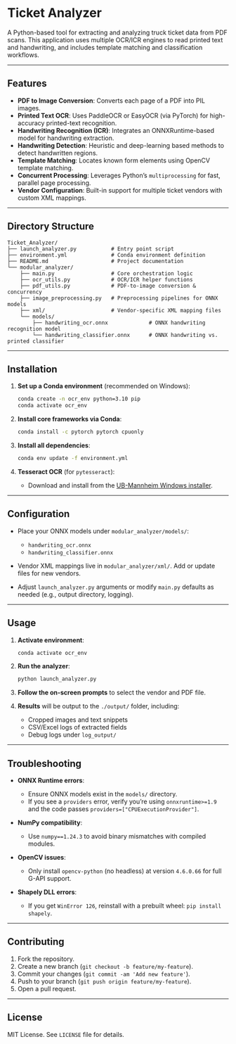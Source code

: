 # Ticket Analyzer

A Python-based tool for extracting and analyzing truck ticket data from PDF scans. This application uses multiple
OCR/ICR engines to read printed text and handwriting, and includes template matching and classification workflows.

---

## Features

* **PDF to Image Conversion**: Converts each page of a PDF into PIL images.
* **Printed Text OCR**: Uses PaddleOCR or EasyOCR (via PyTorch) for high-accuracy printed-text recognition.
* **Handwriting Recognition (ICR)**: Integrates an ONNXRuntime-based model for handwriting extraction.
* **Handwriting Detection**: Heuristic and deep-learning based methods to detect handwritten regions.
* **Template Matching**: Locates known form elements using OpenCV template matching.
* **Concurrent Processing**: Leverages Python’s `multiprocessing` for fast, parallel page processing.
* **Vendor Configuration**: Built-in support for multiple ticket vendors with custom XML mappings.

---

## Directory Structure

```
Ticket_Analyzer/
├── launch_analyzer.py           # Entry point script
├── environment.yml              # Conda environment definition
├── README.md                    # Project documentation
└── modular_analyzer/
    ├── main.py                  # Core orchestration logic
    ├── ocr_utils.py             # OCR/ICR helper functions
    ├── pdf_utils.py             # PDF-to-image conversion & concurrency
    ├── image_preprocessing.py   # Preprocessing pipelines for ONNX models
    ├── xml/                     # Vendor-specific XML mapping files
    └── models/
        ├── handwriting_ocr.onnx             # ONNX handwriting recognition model
        └── handwriting_classifier.onnx      # ONNX handwriting vs. printed classifier
```

---

## Installation

1. **Set up a Conda environment** (recommended on Windows):

   ```bash
   conda create -n ocr_env python=3.10 pip
   conda activate ocr_env
   ```

2. **Install core frameworks via Conda**:

   ```bash
   conda install -c pytorch pytorch cpuonly
   ```

3. **Install all dependencies**:

   ```bash
   conda env update -f environment.yml
   ```

4. **Tesseract OCR** (for `pytesseract`):

    * Download and install from the [UB-Mannheim Windows installer](https://github.com/UB-Mannheim/tesseract).

---

## Configuration

* Place your ONNX models under `modular_analyzer/models/`:

    * `handwriting_ocr.onnx`
    * `handwriting_classifier.onnx`

* Vendor XML mappings live in `modular_analyzer/xml/`. Add or update files for new vendors.

* Adjust `launch_analyzer.py` arguments or modify `main.py` defaults as needed (e.g., output directory, logging).

---

## Usage

1. **Activate environment**:

   ```bash
   conda activate ocr_env
   ```

2. **Run the analyzer**:

   ```bash
   python launch_analyzer.py
   ```

3. **Follow the on-screen prompts** to select the vendor and PDF file.

4. **Results** will be output to the `./output/` folder, including:

    * Cropped images and text snippets
    * CSV/Excel logs of extracted fields
    * Debug logs under `log_output/`

---

## Troubleshooting

* **ONNX Runtime errors**:

    * Ensure ONNX models exist in the `models/` directory.
    * If you see a `providers` error, verify you’re using `onnxruntime>=1.9` and the code
      passes `providers=["CPUExecutionProvider"]`.

* **NumPy compatibility**:

    * Use `numpy==1.24.3` to avoid binary mismatches with compiled modules.

* **OpenCV issues**:

    * Only install `opencv-python` (no headless) at version `4.6.0.66` for full G-API support.

* **Shapely DLL errors**:

    * If you get `WinError 126`, reinstall with a prebuilt wheel: `pip install shapely`.

---

## Contributing

1. Fork the repository.
2. Create a new branch (`git checkout -b feature/my-feature`).
3. Commit your changes (`git commit -am 'Add new feature'`).
4. Push to your branch (`git push origin feature/my-feature`).
5. Open a pull request.

---

## License

MIT License. See `LICENSE` file for details.
